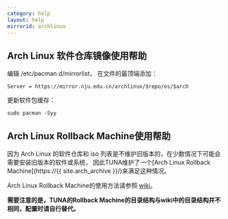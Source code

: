 ```yaml
---
category: help
layout: help
mirrorid: archlinux
---
```


## Arch Linux 软件仓库镜像使用帮助

编辑 /etc/pacman.d/mirrorlist， 在文件的最顶端添加：
```
Server = https://mirror.nju.edu.cn/archlinux/$repo/os/$arch
```

更新软件包缓存：
```
sudo pacman -Syy
```

## Arch Linux Rollback Machine使用帮助

因为 Arch Linux 的软件仓库和 iso 列表是不维护旧版本的，在少数情况下可能会需要安装旧版本的软件或系统，
因此TUNA维护了一个[Arch Linux Rollback Machine](https://{{ site.arch_archive }}/)来满足这种情况。

Arch Linux Rollback Machine的使用方法请参照 [wiki](https://wiki.archlinux.org/index.php/Arch_Linux_Archive)。

**需要注意的是，TUNA的Rollback Machine的目录结构与wiki中的目录结构并不相同，配置时请自行替代。**
